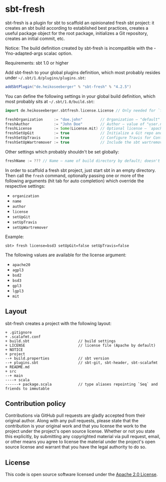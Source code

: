 # sbt-fresh #

sbt-fresh is a plugin for sbt to scaffold an opinionated fresh sbt project: it
creates an sbt build according to established best practices, creates a useful
package object for the root package, initializes a Git repository, creates an
initial commit, etc.

Notice: The build definition created by sbt-fresh is incompatible with the
-Yno-adapted-args scalac option.

Requirements: sbt 1.0 or higher

Add sbt-fresh to your global plugins definition, which most probably resides
under `~/.sbt/1.0/plugins/plugins.sbt`:

``` scala
addSbtPlugin("de.heikoseeberger" % "sbt-fresh" % "4.2.5")
```

You can define the following settings in your global build definition, which
most probably sits at `~/.sbt/1.0/build.sbt`:

``` scala
import de.heikoseeberger.sbtfresh.license.License // Only needed for `freshLicense` setting

freshOrganization     := "doe.john"        // Organization – "default" by default
freshAuthor           := "John Doe"        // Author – value of "user.name" system property or "default" by default
freshLicense          := Some(License.mit) // Optional license – `apache20` by default
freshSetUpGit         := true              // Initialize a Git repo and create an initial commit – `true` by default
freshSetUpTravis      := true              // Configure Travis for Continuous Integration - `true` by default
freshSetUpWartremover := true              // Include the sbt wartremover (http://www.wartremover.org) plugin - `false` by default
```

Other settings which probably shouldn't be set globally:

``` scala
freshName := ??? // Name – name of build directory by default; doesn't make much sense as a permanent setting

```

In order to scaffold a fresh sbt project, just start sbt in an empty directory.
Then call the `fresh` command, optionally passing one or more of the following
arguments (hit tab for auto completion) which override the respective settings:

- `organization`
- `name`
- `author`
- `license`
- `setUpGit`
- `setUpTravis`
- `setUpWartremover`

Example:

```
sbt> fresh license=bsd3 setUpGit=false setUpTravis=false
```

The following values are available for the license argument:
- `apache20`
- `agpl3`
- `bsd2`
- `bsd3`
- `gpl3`
- `lgpl3`
- `mit`

## Layout

sbt-fresh creates a project with the following layout:

```
+ .gitignore
+ .scalafmt.conf
+ build.sbt                      // build settings
+ LICENSE                        // license file (Apache by default)
+ NOTICE
+ project
--+ build.properties             // sbt version
--+ plugins.sbt                  // sbt-git, sbt-header, sbt-scalafmt
+ README.md
+ src
--+ main
----+ scala
------+ package.scala            // type aliases repointing `Seq` and friends to immutable
```

## Contribution policy ##

Contributions via GitHub pull requests are gladly accepted from their original
author. Along with any pull requests, please state that the contribution is your
original work and that you license the work to the project under the project's
open source license. Whether or not you state this explicitly, by submitting any
copyrighted material via pull request, email, or other means you agree to
license the material under the project's open source license and warrant that
you have the legal authority to do so.

## License ##

This code is open source software licensed under the
[Apache 2.0 License]("http://www.apache.org/licenses/LICENSE-2.0.html").
